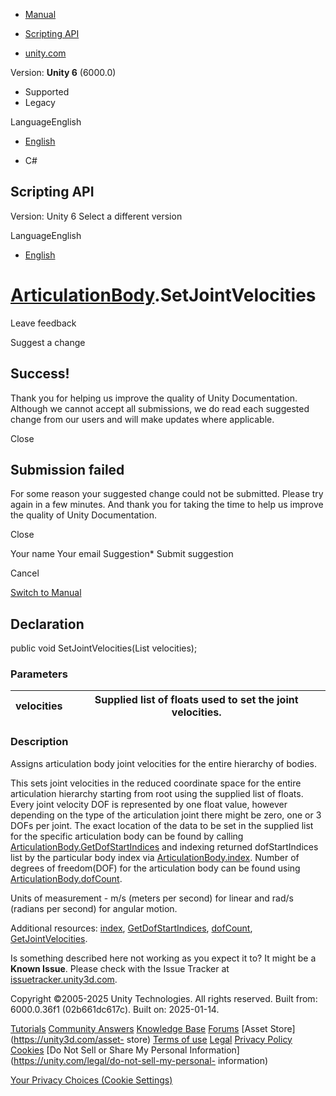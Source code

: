 [ ]()

  * [Manual](../Manual/index.html)
  * [Scripting API](../ScriptReference/index.html)

  * [unity.com](https://unity.com/)

Version: **Unity 6** (6000.0)

  * Supported
  * Legacy

LanguageEnglish

  * [English]()

  * C#

[ ](https://docs.unity3d.com)

## Scripting API

Version: Unity 6 Select a different version

LanguageEnglish

  * [English]()

#  [ArticulationBody](ArticulationBody.html).SetJointVelocities

Leave feedback

Suggest a change

## Success!

Thank you for helping us improve the quality of Unity Documentation. Although
we cannot accept all submissions, we do read each suggested change from our
users and will make updates where applicable.

Close

## Submission failed

For some reason your suggested change could not be submitted. Please <a>try
again</a> in a few minutes. And thank you for taking the time to help us
improve the quality of Unity Documentation.

Close

Your name Your email Suggestion* Submit suggestion

Cancel

[Switch to Manual](../Manual/class-ArticulationBody.html "Go to
ArticulationBody Component in the Manual")

## Declaration

public void SetJointVelocities(List<float> velocities);

### Parameters

velocities | Supplied list of floats used to set the joint velocities.   
---|---  
  
### Description

Assigns articulation body joint velocities for the entire hierarchy of bodies.

This sets joint velocities in the reduced coordinate space for the entire
articulation hierarchy starting from root using the supplied list of floats.
Every joint velocity DOF is represented by one float value, however depending
on the type of the articulation joint there might be zero, one or 3 DOFs per
joint. The exact location of the data to be set in the supplied list for the
specific articulation body can be found by calling
[ArticulationBody.GetDofStartIndices](ArticulationBody.GetDofStartIndices.html)
and indexing returned dofStartIndices list by the particular body index via
[ArticulationBody.index](ArticulationBody-index.html). Number of degrees of
freedom(DOF) for the articulation body can be found using
[ArticulationBody.dofCount](ArticulationBody-dofCount.html).  
  
Units of measurement - m/s (meters per second) for linear and rad/s (radians
per second) for angular motion.  
  
Additional resources: [index](ArticulationBody-index.html),
[GetDofStartIndices](ArticulationBody.GetDofStartIndices.html),
[dofCount](ArticulationBody-dofCount.html),
[GetJointVelocities](ArticulationBody.GetJointVelocities.html).

Is something described here not working as you expect it to? It might be a
**Known Issue**. Please check with the Issue Tracker at
[issuetracker.unity3d.com](https://issuetracker.unity3d.com).

Copyright ©2005-2025 Unity Technologies. All rights reserved. Built from:
6000.0.36f1 (02b661dc617c). Built on: 2025-01-14.

[Tutorials](https://unity3d.com/learn) [Community
Answers](https://answers.unity3d.com) [Knowledge
Base](https://support.unity3d.com/hc/en-us)
[Forums](https://forum.unity3d.com) [Asset Store](https://unity3d.com/asset-
store) [Terms of use](https://docs.unity3d.com/Manual/TermsOfUse.html)
[Legal](https://unity.com/legal) [Privacy
Policy](https://unity.com/legal/privacy-policy)
[Cookies](https://unity.com/legal/cookie-policy) [Do Not Sell or Share My
Personal Information](https://unity.com/legal/do-not-sell-my-personal-
information)

[Your Privacy Choices (Cookie Settings)](javascript:void\(0\);)

